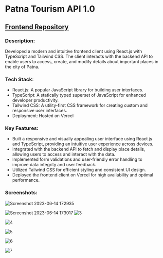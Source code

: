 # Patna Tourism API 1.0

## <u>Frontend Repository</u>

### Description: 
Developed a modern and intuitive frontend client using React.js with TypeScript and Tailwind CSS. The client interacts with the backend API to enable users to access, create, and modify details about important places in the city of Patna.

### Tech Stack:

* React.js: A popular JavaScript library for building user interfaces.
* TypeScript: A statically typed superset of JavaScript for enhanced developer productivity.
* Tailwind CSS: A utility-first CSS framework for creating custom and responsive user interfaces.
* Deployment: Hosted on Vercel

### Key Features:

* Built a responsive and visually appealing user interface using React.js and TypeScript, providing an intuitive user experience across devices.
* Integrated with the backend API to fetch and display place details, allowing users to access and interact with the data.
* Implemented form validations and user-friendly error handling to improve data integrity and user feedback.
* Utilized Tailwind CSS for efficient styling and consistent UI design.
* Deployed the frontend client on Vercel for high availability and optimal performance.

### Screenshots:

![Screenshot 2023-06-14 172935](https://github.com/ujjwalkirti/patna-tourism-client/assets/64329707/3690c048-6428-4653-a82c-a718745e5462)



![Screenshot 2023-06-14 173017](https://github.com/ujjwalkirti/patna-tourism-client/assets/64329707/e908a9d0-68c5-4bac-89df-c8d8b436eda7)
![3](https://github.com/ujjwalkirti/patna-tourism-client/assets/64329707/58c9f6be-46b7-4177-9560-0dd7834f9b1c)


![4](https://github.com/ujjwalkirti/patna-tourism-client/assets/64329707/5745b9ae-09a0-4566-8d37-aad15bd7ea3e)

![5](https://github.com/ujjwalkirti/patna-tourism-client/assets/64329707/2c21c605-6d2d-41be-856e-cb2bf000db82)

![6](https://github.com/ujjwalkirti/patna-tourism-client/assets/64329707/1f07b7ff-3113-41df-a795-c59a83fc43e6)

![7](https://github.com/ujjwalkirti/patna-tourism-client/assets/64329707/2f907b94-84e8-4a11-ab54-81a6d81c5e03)

